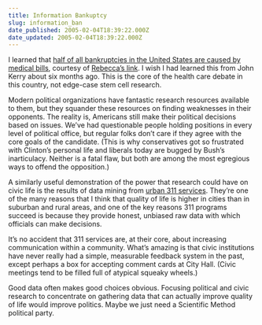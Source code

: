 ```yaml
---
title: Information Bankuptcy
slug: information_ban
date_published: 2005-02-04T18:39:22.000Z
date_updated: 2005-02-04T18:39:22.000Z
---
```


I learned that [half of all bankruptcies in the United States are caused by medical bills](http://money.cnn.com/2005/02/02/pf/debt/health_bankruptcy.reut/), courtesy of [Rebecca’s link](http://www.rebeccablood.net/archive/2005/02.html#03bankruptcy). I wish I had learned this from John Kerry about six months ago. This is the core of the health care debate in this country, not edge-case stem cell research.

Modern political organizations have fantastic research resources available to them, but they squander these resources on finding weaknesses in their opponents. The reality is, Americans still make their political decisions based on issues. We’ve had questionable people holding positions in every level of political office, but regular folks don’t care if they agree with the core goals of the candidate. (This is why conservatives got so frustrated with Clinton’s personal life and liberals today are bugged by Bush’s inarticulacy. Neither is a fatal flaw, but both are among the most egregious ways to offend the opposition.)

A similarly useful demonstration of the power that research could have on civic life is the results of data mining from [urban 311 services](http://www.time.com/time/magazine/article/0,9171,1022591,00.html). They’re one of the many reasons that I think that quality of life is higher in cities than in suburban and rural areas, and one of the key reasons 311 programs succeed is because they provide honest, unbiased raw data with which officials can make decisions.

It’s no accident that 311 services are, at their core, about increasing communication within a community. What’s amazing is that civic institutions have never really had a simple, measurable feedback system in the past, except perhaps a box for accepting comment cards at City Hall. (Civic meetings tend to be filled full of atypical squeaky wheels.)

Good data often makes good choices obvious. Focusing political and civic research to concentrate on gathering data that can actually improve quality of life would improve politics. Maybe we just need a Scientific Method political party.
